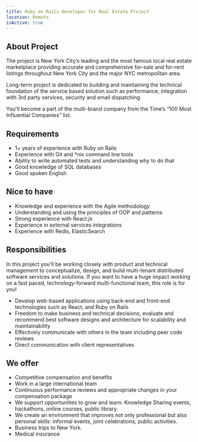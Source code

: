 ```yaml
---
title: Ruby on Rails Developer for Real Estate Project
location: Remote
isActive: true
---
```

## **About Project**

The project is New York City’s leading and the most famous local real estate marketplace providing accurate and comprehensive for-sale and for-rent listings throughout New York City and the major NYC metropolitan area.

Long-term project is dedicated to building and maintaining the technical foundation of the service based solution such as performance, integration with 3rd party services, security and email dispatching.

You'll become a part of the multi-brand company from the Time’s “100 Most Influential Companies” list.

## **Requirements**

* 1+ years of experience with Ruby on Rails
* Experience with Git and *nix command line tools
* Ability to write automated tests and understanding why to do that
* Good knowledge of SQL databases
* Good spoken English

## **Nice to have**

* Knowledge and experience with the Agile methodology
* Understanding and using the principles of OOP and patterns
* Strong experience with React.js
* Experience in external services integrations
* Experience with Redis, ElasticSearch

## **Responsibilities**

In this project you'll be working closely with product and technical management to conceptualize, design, and build multi-tenant distributed software services and solutions. If you want to have a huge impact working on a fast paced, technology-forward multi-functional team, this role is for you!

* Develop web-based applications using back-end and front-end technologies such as React, and Ruby on Rails
* Freedom to make business and technical decisions, evaluate and recommend best software designs and architecture for scalability and maintainability
* Effectively communicate with others in the team including peer code reviews
* Direct communication with client representatives

## **We offer**

* Competitive compensation and benefits
* Work in a large international team
* Continuous performance reviews and appropriate changes in your compensation package
* We support opportunities to grow and learn: Knowledge Sharing events, hackathons, online courses, public library.
* We create an environment that improves not only professional but also personal skills: informal events, joint celebrations, public activities.
* Business trips to New York.
* Medical insurance